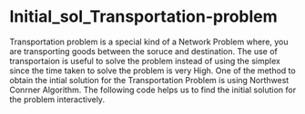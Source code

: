 # Initial_sol_Transportation-problem
Transportation problem is a special kind of a Network Problem where, you are transporting goods between the soruce and destination. The use of transportaion is useful to solve the problem instead of using the simplex since the time taken to solve the problem is very High.
One of the method to obtain the intial solution for the Transportation Problem is using Northwest Conrner Algorithm. The following code helps us to find the initial solution for the problem interactively.

